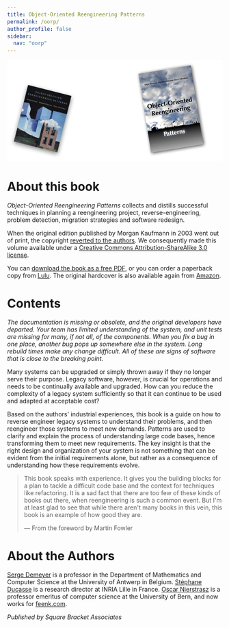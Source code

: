 ```yaml
---
title: Object-Oriented Reengineering Patterns
permalink: /oorp/
author_profile: false
sidebar:
  nav: "oorp"
---
```


![old and new front covers](/files/oorp/oorp-2x.jpg)

# About this book

*Object-Oriented Reengineering Patterns* collects and distills successful techniques in planning a reengineering project, reverse-engineering, problem detection, migration strategies and software redesign.

When the original edition published by Morgan Kaufmann in 2003 went out of print, the copyright [reverted to the authors](/files/oorp/oorp-copyright-reversion.jpg). We consequently made this volume available under a [Creative Commons Attribution-ShareAlike 3.0 license](http://creativecommons.org/licenses/by-sa/3.0/).

You can [download the book as a free PDF](/files/oorp/OORP-2013-11-27.pdf),
or you can order a paperback copy from [Lulu](https://www.lulu.com/shop/oscar-nierstrasz-and-serge-demeyer-and-stéphane-ducasse/object-oriented-reengineering-patterns/ebook/product-17gpzm5e.html?q=&page=1&pageSize=4). 
The original hardcover is also available again from [Amazon](https://www.amazon.com/Object-Oriented-Reengineering-Patterns-Engineering-Programming/dp/1558606394/ref=sr_1_1).

# Contents

*The documentation is missing or obsolete, and the original developers have departed. Your team has limited understanding of the system, and unit tests are missing for many, if not all, of the components. When you fix a bug in one place, another bug pops up somewhere else in the system. Long rebuild times make any change difficult. All of these are signs of software that is close to the breaking point.*

Many systems can be upgraded or simply thrown away if they no longer serve their purpose. Legacy software, however, is crucial for operations and needs to be continually available and upgraded. How can you reduce the complexity of a legacy system sufficiently so that it can continue to be used and adapted at acceptable cost?

Based on the authors' industrial experiences, this book is a guide on how to reverse engineer legacy systems to understand their problems, and then reengineer those systems to meet new demands. Patterns are used to clarify and explain the process of understanding large code bases, hence transforming them to meet new requirements. The key insight is that the right design and organization of your system is not something that can be evident from the initial requirements alone, but rather as a consequence of understanding how these requirements evolve.

> This book speaks with experience. It gives you the building blocks for a plan to tackle a difficult code base and the context for techniques like refactoring. It is a sad fact that there are too few of these kinds of books out there, when reengineering is such a common event. But I'm at least glad to see that while there aren't many books in this vein, this book is an example of how good they are.
>
> — From the foreword by Martin Fowler

# About the Authors

[Serge Demeyer](http://www.win.ua.ac.be/~sdemey/) is a professor in the Department of Mathematics and Computer Science at the University of Antwerp in Belgium.
[Stéphane Ducasse](http://stephane.ducasse.free.fr/) is a research director at INRIA Lille in France.
[Oscar Nierstrasz](https://www.oscar.nierstrasz.org/) is a professor emeritus of computer science at the University of Bern, and now works for [feenk.com](https://feenk.com/about/).

*Published by Square Bracket Associates*
